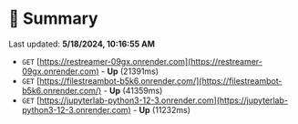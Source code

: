 # 📖 Summary
Last updated: **5/18/2024, 10:16:55 AM**

- `GET` [https://restreamer-09gx.onrender.com](https://restreamer-09gx.onrender.com) - **Up** (21391ms)
- `GET` [https://filestreambot-b5k6.onrender.com/](https://filestreambot-b5k6.onrender.com/) - **Up** (41359ms)
- `GET` [https://jupyterlab-python3-12-3.onrender.com](https://jupyterlab-python3-12-3.onrender.com) - **Up** (11232ms)
